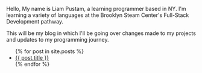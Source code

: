Hello, My name is Liam Pustam, a learning programmer based in NY. I'm learning a variety of languages at the Brooklyn Steam Center's Full-Stack Development pathway.

This will be my blog in which I'll be going over changes made to my projects and updates to my programming journey.


<ul>
  {% for post in site.posts %}
    <li>
      <a href="{{ post.url | relative_url }}">{{ post.title }}</a>
    </li>
  {% endfor %}
</ul>